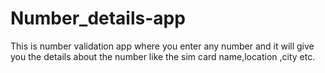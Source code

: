 # Number_details-app
This is number validation app where you  enter any number and it will
give you the details about the number like the sim card name,location ,city 
etc.
